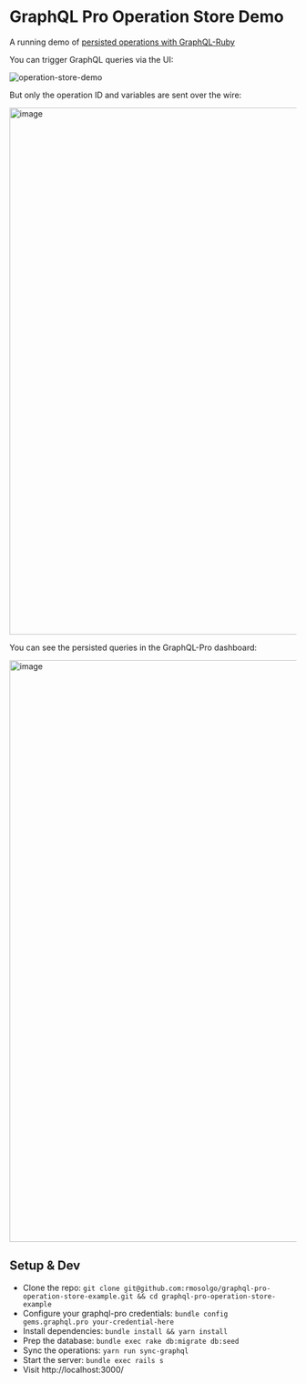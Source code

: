 # GraphQL Pro Operation Store Demo

A running demo of [persisted operations with GraphQL-Ruby](#)

You can trigger GraphQL queries via the UI:

![operation-store-demo](https://user-images.githubusercontent.com/2231765/44499461-ec310f00-a651-11e8-91f8-e1fdb1911bd0.gif)

But only the operation ID and variables are sent over the wire:

<img width="926" alt="image" src="https://user-images.githubusercontent.com/2231765/44499396-a96f3700-a651-11e8-8702-cc27a65a658d.png">

You can see the persisted queries in the GraphQL-Pro dashboard:

<img width="1022" alt="image" src="https://user-images.githubusercontent.com/2231765/44499895-0bc93700-a654-11e8-8086-5c0e38838091.png">

## Setup & Dev

- Clone the repo: `git clone git@github.com:rmosolgo/graphql-pro-operation-store-example.git && cd graphql-pro-operation-store-example`
- Configure your graphql-pro credentials: `bundle config gems.graphql.pro your-credential-here`
- Install dependencies: `bundle install && yarn install`
- Prep the database: `bundle exec rake db:migrate db:seed`
- Sync the operations: `yarn run sync-graphql`
- Start the server: `bundle exec rails s`
- Visit http://localhost:3000/
